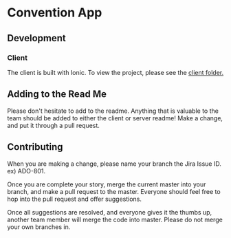 # Convention App

## Development

### Client
The client is built with Ionic. To view the project, please see the [client folder.](https://github.com/CanTireInnovations/Convention/tree/master/client)

## Adding to the Read Me
Please don't hesitate to add to the readme. Anything that is valuable to the team should be added to either the client or server readme! Make a change, and put it through a pull request.

## Contributing
When you are making a change, please name your branch the Jira Issue ID. ex) ADO-801. 

Once you are complete your story, merge the current master into your branch, and make a pull request to the master. Everyone should feel free to hop into the pull request and offer suggestions.

Once all suggestions are resolved, and everyone gives it the thumbs up, another team member will merge the code into master. Please do not merge your own branches in.

